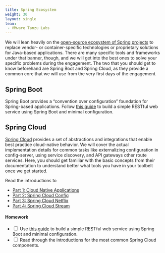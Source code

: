 ```yaml
---
title: Spring Ecosystem
weight: 30
layout: single
team:
 - VMware Tanzu Labs
---
```


We will lean heavily on the [open-source ecosystem of Spring projects](https://spring.io/) to replace vendor- or container-specific technologies or proprietary solutions for Java-based applications. There are many specific tools and frameworks under that banner, though, and we will get into the best ones to solve your specific problems during the engagement. The two that you should get to know beforehand are Spring Boot and Spring Cloud, as they provide a common core that we will use from the very first days of the engagement.

## Spring Boot
Spring Boot provides a “convention over configuration” foundation for Spring-based applications. Follow [this guide](https://spring.io/guides/gs/spring-boot/) to build a simple RESTful web service using Spring Boot and minimal configuration.

## Spring Cloud

[Spring Cloud](http://projects.spring.io/spring-cloud/) provides a set of abstractions and integrations that enable best practice cloud-native behavior. We will cover the actual implementation details for common tasks like externalizing configuration in config-server, using service discovery, and API gateways other route services.
Here, you should get familiar with the basic concepts from their documentation to understand better what tools you have in your toolbelt once we get started.

Read the introductions to
* [Part 1: Cloud Native Applications](https://cloud.spring.io/spring-cloud-static/spring-cloud.html#_cloud_native_applications)
* [Part 2: Spring Cloud Config](https://cloud.spring.io/spring-cloud-static/spring-cloud.html#_spring_cloud_config)
* [Part 3: Spring Cloud Netflix](https://cloud.spring.io/spring-cloud-static/spring-cloud.html#_spring_cloud_netflix) 
* [Part 4: Spring Cloud Stream](https://cloud.spring.io/spring-cloud-static/spring-cloud.html#_spring_cloud_stream)

#### Homework

- <input type="checkbox"> Use [this guide](https://spring.io/guides/gs/spring-boot/) to build a simple RESTful web service using Spring Boot and minimal configuration.
- <input type="checkbox"> Read through the introductions for the most common Spring Cloud components.

